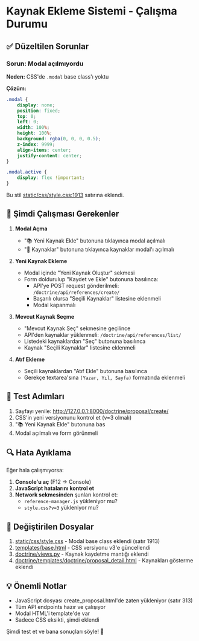 # Kaynak Ekleme Sistemi - Çalışma Durumu

## ✅ Düzeltilen Sorunlar

### Sorun: Modal açılmıyordu
**Neden:** CSS'de `.modal` base class'ı yoktu

**Çözüm:**
```css
.modal {
    display: none;
    position: fixed;
    top: 0;
    left: 0;
    width: 100%;
    height: 100%;
    background: rgba(0, 0, 0, 0.5);
    z-index: 9999;
    align-items: center;
    justify-content: center;
}

.modal.active {
    display: flex !important;
}
```

Bu stil [static/css/style.css:1913](static/css/style.css#L1913) satırına eklendi.

## 🎯 Şimdi Çalışması Gerekenler

1. **Modal Açma**
   - "📚 Yeni Kaynak Ekle" butonuna tıklayınca modal açılmalı
   - "📖 Kaynaklar" butonuna tıklayınca kaynaklar modal'ı açılmalı

2. **Yeni Kaynak Ekleme**
   - Modal içinde "Yeni Kaynak Oluştur" sekmesi
   - Form doldurulup "Kaydet ve Ekle" butonuna basılınca:
     - API'ye POST request gönderilmeli: `/doctrine/api/references/create/`
     - Başarılı olursa "Seçili Kaynaklar" listesine eklenmeli
     - Modal kapanmalı

3. **Mevcut Kaynak Seçme**
   - "Mevcut Kaynak Seç" sekmesine geçilince
   - API'den kaynaklar yüklenmeli: `/doctrine/api/references/list/`
   - Listedeki kaynaklardan "Seç" butonuna basılınca
   - Kaynak "Seçili Kaynaklar" listesine eklenmeli

4. **Atıf Ekleme**
   - Seçili kaynaklardan "Atıf Ekle" butonuna basılınca
   - Gerekçe textarea'sına `(Yazar, Yıl, Sayfa)` formatında eklenmeli

## 🧪 Test Adımları

1. Sayfayı yenile: http://127.0.0.1:8000/doctrine/proposal/create/
2. CSS'in yeni versiyonunu kontrol et (v=3 olmalı)
3. "📚 Yeni Kaynak Ekle" butonuna bas
4. Modal açılmalı ve form görünmeli

## 🔍 Hata Ayıklama

Eğer hala çalışmıyorsa:

1. **Console'u aç** (F12 -> Console)
2. **JavaScript hatalarını kontrol et**
3. **Network sekmesinden** şunları kontrol et:
   - `reference-manager.js` yükleniyor mu?
   - `style.css?v=3` yükleniyor mu?

## 📂 Değiştirilen Dosyalar

1. [static/css/style.css](static/css/style.css) - Modal base class eklendi (satır 1913)
2. [templates/base.html](templates/base.html) - CSS versiyonu v3'e güncellendi
3. [doctrine/views.py](doctrine/views.py) - Kaynak kaydetme mantığı eklendi
4. [doctrine/templates/doctrine/proposal_detail.html](doctrine/templates/doctrine/proposal_detail.html) - Kaynakları gösterme eklendi

## 💡 Önemli Notlar

- JavaScript dosyası create_proposal.html'de zaten yükleniyor (satır 313)
- Tüm API endpoints hazır ve çalışıyor
- Modal HTML'i template'de var
- Sadece CSS eksikti, şimdi eklendi

Şimdi test et ve bana sonuçları söyle! 🚀
